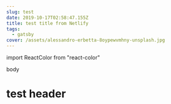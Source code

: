 ```yaml
---
slug: test
date: 2019-10-17T02:58:47.155Z
title: test title from Netlify
tags:
  - gatsby
cover: /assets/alessandro-erbetta-8oypewvmhny-unsplash.jpg
---
```

import ReactColor from "react-color"

body

<h1>test header<Test/></h1>

<LayoutTest><Test/><Test/><Test/></LayoutTest><Test/>

<ReactColor/>
